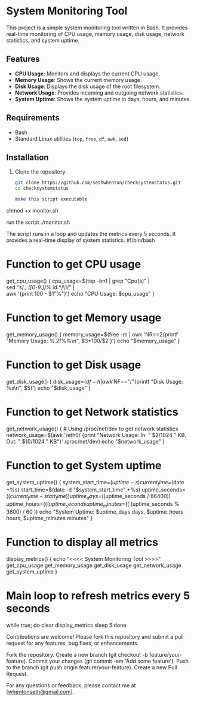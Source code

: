 # System Monitoring Tool

This project is a simple system monitoring tool written in Bash. It provides real-time monitoring of CPU usage, memory usage, disk usage, network statistics, and system uptime.

## Features

- **CPU Usage**: Monitors and displays the current CPU usage.
- **Memory Usage**: Shows the current memory usage.
- **Disk Usage**: Displays the disk usage of the root filesystem.
- **Network Usage**: Provides incoming and outgoing network statistics.
- **System Uptime**: Shows the system uptime in days, hours, and minutes.

## Requirements

- Bash
- Standard Linux utilities (`top`, `free`, `df`, `awk`, `sed`)

## Installation

1. Clone the repository:

   ```bash
   git clone https://github.com/sethwhenton/checksystemstatus.git
   cd checksystemstatus

   make this script executable
chmod +x monitor.sh

run the script
./monitor.sh

The script runs in a loop and updates the metrics every 5 seconds. It provides a real-time display of system statistics.
#!/bin/bash

# Function to get CPU usage
get_cpu_usage() {
    cpu_usage=$(top -bn1 | grep "Cpu(s)" | \
                sed "s/.*, *\([0-9.]*\)%* id.*/\1/" | \
                awk '{print 100 - $1"%"}')
    echo "CPU Usage: $cpu_usage"
}

# Function to get Memory usage
get_memory_usage() {
    memory_usage=$(free -m | awk 'NR==2{printf "Memory Usage: %.2f%%\n", $3*100/$2 }')
    echo "$memory_usage"
}

# Function to get Disk usage
get_disk_usage() {
    disk_usage=$(df -h | awk '$NF=="/"{printf "Disk Usage: %s\n", $5}')
    echo "$disk_usage"
}

# Function to get Network statistics
get_network_usage() {
    # Using /proc/net/dev to get network statistics
    network_usage=$(awk '/eth0/ {print "Network Usage: In: " $2/1024 " KB, Out: " $10/1024 " KB"}' /proc/net/dev)
    echo "$network_usage"
}

# Function to get System uptime
get_system_uptime() {
    system_start_time=$(uptime -s)
    current_time=$(date +%s)
    start_time=$(date -d "$system_start_time" +%s)
    uptime_seconds=$((current_time - start_time))
    uptime_days=$((uptime_seconds / 86400))
    uptime_hours=$(( (uptime_seconds % 86400) / 3600 ))
    uptime_minutes=$(( (uptime_seconds % 3600) / 60 ))
    echo "System Uptime: $uptime_days days, $uptime_hours hours, $uptime_minutes minutes"
}

# Function to display all metrics
display_metrics() {
    echo "<<<< System Monitoring Tool >>>>"
    get_cpu_usage
    get_memory_usage
    get_disk_usage
    get_network_usage
    get_system_uptime
}

# Main loop to refresh metrics every 5 seconds
while true; do
    clear
    display_metrics
    sleep 5
done


Contributions are welcome! Please fork this repository and submit a pull request for any features, bug fixes, or enhancements.

Fork the repository.
Create a new branch (git checkout -b feature/your-feature).
Commit your changes (git commit -am 'Add some feature').
Push to the branch (git push origin feature/your-feature).
Create a new Pull Request.


For any questions or feedback, please contact me at [whentonseth@gmail.com].
